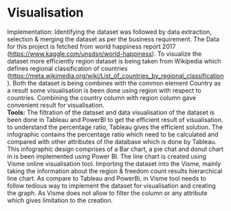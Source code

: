 # Visualisation
Implementation: Identifying the dataset was followed by data extraction, selection &amp; merging the dataset as per the business requirement. The Data for this project is fetched from world happiness report 2017 (https://www.kaggle.com/unsdsn/world-happiness). To visualize the dataset more efficiently region dataset is being taken from Wikipedia which defines regional classification of countries (https://meta.wikimedia.org/wiki/List_of_countries_by_regional_classification). Both the dataset is being combines with the common element Country as a result some visualisation is been done using region with respect to countries. Combining the country column with region column gave convenient result for visualisation.<br/> **Tools:** The filtration of the dataset and data visualisation of the dataset is been done in Tableau and PowerBI to get the efficient result of visualisation. to understand the percentage ratio, Tableau gives the efficient solution. The infographic contains the percentage ratio which need to be calculated and compared with other attributes of the database which is done by Tableau. This infographic design comprises of a Bar chart, a pie chat and donut chart in is been implemented using Power BI. The line chart is created using Visme online visualisation tool. Importing the dataset into the Visme, mainly taking the information about the region &amp; freedom count results hierarchical line chart. As compare to Tableau and PowerBi, in Visme tool needs to follow tedious way to implement the dataset for visualisation and creating the graph. As Visme does not allow to filter the column or any attribute which gives limitation to the creation.
